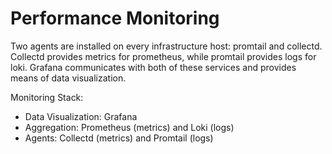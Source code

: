 # Performance Monitoring

Two agents are installed on every infrastructure host: promtail and collectd. Collectd provides metrics for prometheus, while promtail provides logs for loki. Grafana communicates with both of these services and provides means of data visualization.

Monitoring Stack:
- Data Visualization: Grafana
- Aggregation: Prometheus (metrics) and Loki (logs)
- Agents: Collectd (metrics) and Promtail (logs)


